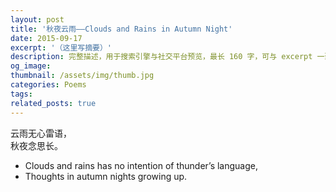 ```yaml
---
layout: post
title: '秋夜云雨——Clouds and Rains in Autumn Night'
date: 2015-09-17
excerpt: '（这里写摘要）'
description: 完整描述，用于搜索引擎与社交平台预览，最长 160 字，可与 excerpt 一致
og_image: 
thumbnail: /assets/img/thumb.jpg
categories: Poems
tags: 
related_posts: true
---
```


云雨无心雷语，  
秋夜念思长。

- Clouds and rains has no intention of thunder’s language,
- Thoughts in autumn nights growing up.